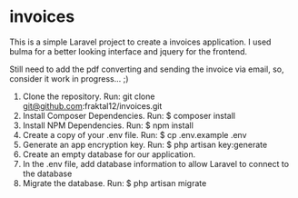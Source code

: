 # invoices
This is a simple Laravel project to create a invoices application.
I used bulma for a better looking interface and jquery for the frontend.

Still need to add the pdf converting and sending the invoice via email, so, consider it work in progress... ;)

1. Clone the repository. Run: git clone git@github.com:fraktal12/invoices.git
2. Install Composer Dependencies. Run: $ composer install
3. Install NPM Dependencies. Run: $ npm install
4. Create a copy of your .env file. Run: $ cp .env.example .env
5. Generate an app encryption key. Run: $ php artisan key:generate
6. Create an empty database for our application.
7. In the .env file, add database information to allow Laravel to connect to the database
8. Migrate the database. Run: $ php artisan migrate

